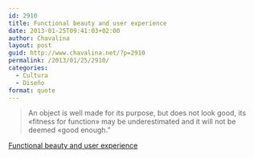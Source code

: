 ```yaml
---
id: 2910
title: Functional beauty and user experience
date: 2013-01-25T09:41:03+02:00
author: Chavalina
layout: post
guid: http://www.chavalina.net/?p=2910
permalink: /2013/01/25/2910/
categories:
  - Cultura
  - Diseño
format: quote
---
```

> An object is well made for its purpose, but does not look good, its «fitness for function» may be underestimated and it will not be deemed «good enough.”

[Functional beauty and user experience](http://rdd.me/42zwylhh)